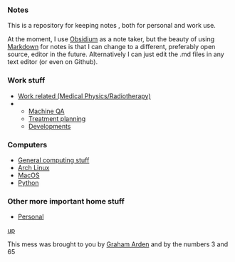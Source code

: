 ### Notes

This is a repository for keeping notes , both for personal and work use.

At the moment, I use [Obsidium](https://help.obsidian.md/Home) as a note taker, but the beauty of using [Markdown](https://github.com/adam-p/markdown-here/wiki/Markdown-Cheatsheet) for notes is that I can change to a different, preferably open source, editor in the future. Alternatively I can just edit the .md files in any text editor (or even on Github).

### Work stuff

- [Work related (Medical Physics/Radiotherapy)](work/README.md)
- -  [Machine QA](Machine%20QA.md)
  -  [Treatment planning](Treatment%20Planning.md)
  -  [Developments](Developments.md)
  
### Computers

- [General computing stuff](computing/README.md)
- [Arch Linux](arch_linux/README.md)
- [MacOS](macos/README.md)
- [Python](python/README.md)

### Other more important home stuff

- [Personal](personal/README.md)


[up](README.md)

This mess was brought to you by [Graham Arden](<graham.arden@trigfa.org.uk>) and by the numbers 3 and 65
